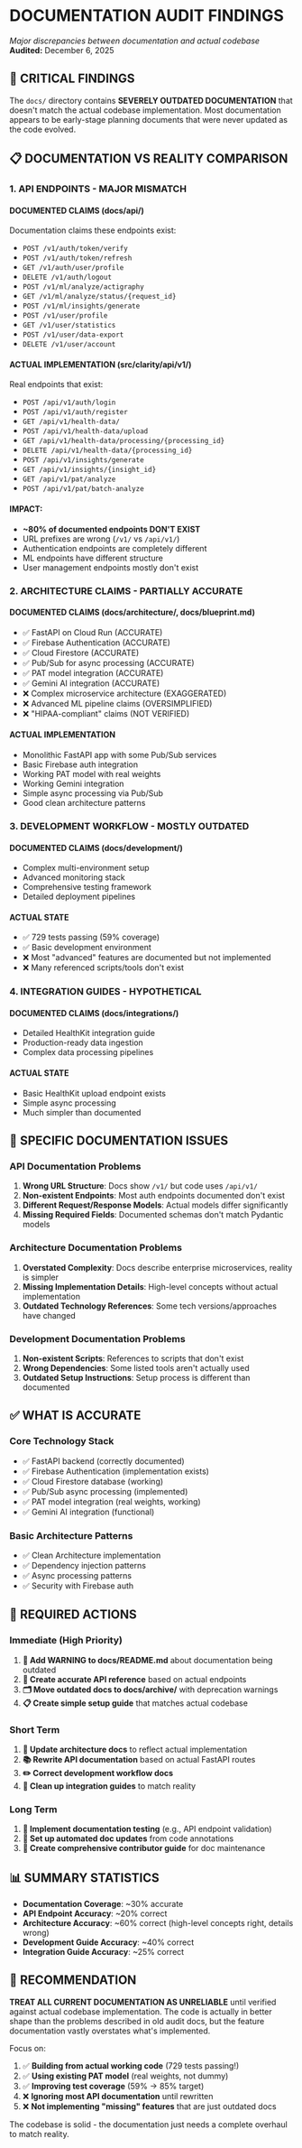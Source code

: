 # DOCUMENTATION AUDIT FINDINGS
*Major discrepancies between documentation and actual codebase*
**Audited:** December 6, 2025

## 🚨 CRITICAL FINDINGS

The `docs/` directory contains **SEVERELY OUTDATED DOCUMENTATION** that doesn't match the actual codebase implementation. Most documentation appears to be early-stage planning documents that were never updated as the code evolved.

## 📋 DOCUMENTATION VS REALITY COMPARISON

### 1. API ENDPOINTS - MAJOR MISMATCH

#### **DOCUMENTED CLAIMS (docs/api/)**
Documentation claims these endpoints exist:
- `POST /v1/auth/token/verify` 
- `POST /v1/auth/token/refresh`
- `GET /v1/auth/user/profile` 
- `DELETE /v1/auth/logout`
- `POST /v1/ml/analyze/actigraphy`
- `GET /v1/ml/analyze/status/{request_id}`
- `POST /v1/ml/insights/generate`
- `POST /v1/user/profile`
- `GET /v1/user/statistics` 
- `POST /v1/user/data-export`
- `DELETE /v1/user/account`

#### **ACTUAL IMPLEMENTATION (src/clarity/api/v1/)**
Real endpoints that exist:
- `POST /api/v1/auth/login`
- `POST /api/v1/auth/register` 
- `GET /api/v1/health-data/`
- `POST /api/v1/health-data/upload`
- `GET /api/v1/health-data/processing/{processing_id}`
- `DELETE /api/v1/health-data/{processing_id}`
- `POST /api/v1/insights/generate`
- `GET /api/v1/insights/{insight_id}`
- `GET /api/v1/pat/analyze`
- `POST /api/v1/pat/batch-analyze`

#### **IMPACT:** 
- **~80% of documented endpoints DON'T EXIST**
- URL prefixes are wrong (`/v1/` vs `/api/v1/`)
- Authentication endpoints are completely different
- ML endpoints have different structure
- User management endpoints mostly don't exist

### 2. ARCHITECTURE CLAIMS - PARTIALLY ACCURATE

#### **DOCUMENTED CLAIMS (docs/architecture/, docs/blueprint.md)**
- ✅ FastAPI on Cloud Run (ACCURATE)
- ✅ Firebase Authentication (ACCURATE) 
- ✅ Cloud Firestore (ACCURATE)
- ✅ Pub/Sub for async processing (ACCURATE)
- ✅ PAT model integration (ACCURATE)
- ✅ Gemini AI integration (ACCURATE)
- ❌ Complex microservice architecture (EXAGGERATED)
- ❌ Advanced ML pipeline claims (OVERSIMPLIFIED)
- ❌ "HIPAA-compliant" claims (NOT VERIFIED)

#### **ACTUAL IMPLEMENTATION**
- Monolithic FastAPI app with some Pub/Sub services
- Basic Firebase auth integration
- Working PAT model with real weights
- Working Gemini integration
- Simple async processing via Pub/Sub
- Good clean architecture patterns

### 3. DEVELOPMENT WORKFLOW - MOSTLY OUTDATED

#### **DOCUMENTED CLAIMS (docs/development/)**
- Complex multi-environment setup
- Advanced monitoring stack
- Comprehensive testing framework
- Detailed deployment pipelines

#### **ACTUAL STATE**
- ✅ 729 tests passing (59% coverage)
- ✅ Basic development environment
- ❌ Most "advanced" features are documented but not implemented
- ❌ Many referenced scripts/tools don't exist

### 4. INTEGRATION GUIDES - HYPOTHETICAL

#### **DOCUMENTED CLAIMS (docs/integrations/)**
- Detailed HealthKit integration guide
- Production-ready data ingestion
- Complex data processing pipelines

#### **ACTUAL STATE**
- Basic HealthKit upload endpoint exists
- Simple async processing
- Much simpler than documented

## 🎯 SPECIFIC DOCUMENTATION ISSUES

### API Documentation Problems
1. **Wrong URL Structure**: Docs show `/v1/` but code uses `/api/v1/`
2. **Non-existent Endpoints**: Most auth endpoints documented don't exist
3. **Different Request/Response Models**: Actual models differ significantly
4. **Missing Required Fields**: Documented schemas don't match Pydantic models

### Architecture Documentation Problems  
1. **Overstated Complexity**: Docs describe enterprise microservices, reality is simpler
2. **Missing Implementation Details**: High-level concepts without actual implementation
3. **Outdated Technology References**: Some tech versions/approaches have changed

### Development Documentation Problems
1. **Non-existent Scripts**: References to scripts that don't exist
2. **Wrong Dependencies**: Some listed tools aren't actually used
3. **Outdated Setup Instructions**: Setup process is different than documented

## ✅ WHAT IS ACCURATE

### Core Technology Stack
- ✅ FastAPI backend (correctly documented)
- ✅ Firebase Authentication (implementation exists)
- ✅ Cloud Firestore database (working)
- ✅ Pub/Sub async processing (implemented)
- ✅ PAT model integration (real weights, working)
- ✅ Gemini AI integration (functional)

### Basic Architecture Patterns
- ✅ Clean Architecture implementation
- ✅ Dependency injection patterns
- ✅ Async processing patterns
- ✅ Security with Firebase auth

## 🔧 REQUIRED ACTIONS

### Immediate (High Priority)
1. **🚨 Add WARNING to docs/README.md** about documentation being outdated
2. **📝 Create accurate API reference** based on actual endpoints  
3. **🗂️ Move outdated docs to docs/archive/** with deprecation warnings
4. **📋 Create simple setup guide** that matches actual codebase

### Short Term
1. **🔄 Update architecture docs** to reflect actual implementation
2. **📚 Rewrite API documentation** based on actual FastAPI routes
3. **✏️ Correct development workflow docs**
4. **🧹 Clean up integration guides** to match reality

### Long Term  
1. **🤖 Implement documentation testing** (e.g., API endpoint validation)
2. **🔄 Set up automated doc updates** from code annotations
3. **📖 Create comprehensive contributor guide** for doc maintenance

## 📊 SUMMARY STATISTICS

- **Documentation Coverage**: ~30% accurate
- **API Endpoint Accuracy**: ~20% correct  
- **Architecture Accuracy**: ~60% correct (high-level concepts right, details wrong)
- **Development Guide Accuracy**: ~40% correct
- **Integration Guide Accuracy**: ~25% correct

## 🎯 RECOMMENDATION

**TREAT ALL CURRENT DOCUMENTATION AS UNRELIABLE** until verified against actual codebase implementation. The code is actually in better shape than the problems described in old audit docs, but the feature documentation vastly overstates what's implemented.

Focus on:
1. ✅ **Building from actual working code** (729 tests passing!)
2. ✅ **Using existing PAT model** (real weights, not dummy)  
3. ✅ **Improving test coverage** (59% → 85% target)
4. ❌ **Ignoring most API documentation** until rewritten
5. ❌ **Not implementing "missing" features** that are just outdated docs

The codebase is solid - the documentation just needs a complete overhaul to match reality.